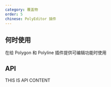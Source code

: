 ```yaml
---
category: 覆盖物
order: 5
chinese: PolyEditor 插件
---
```



## 何时使用

在给 Polygon 和 Polyline 插件提供可编辑功能时使用

## API

THIS IS API CONTENT